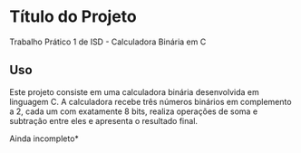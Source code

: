 # Título do Projeto

Trabalho Prático 1 de ISD - Calculadora Binária em C

## Uso

Este projeto consiste em uma calculadora binária desenvolvida em linguagem C. A calculadora recebe três números binários em complemento a 2, cada um com exatamente 8 bits, realiza operações de soma e subtração entre eles e apresenta o resultado final.

Ainda incompleto*


